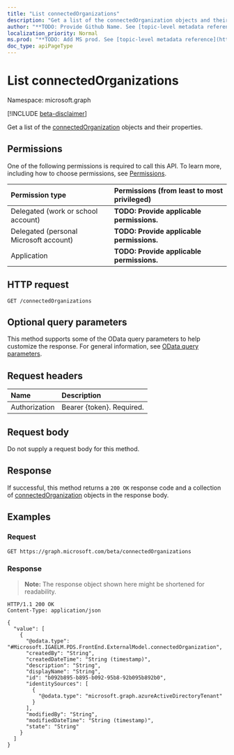 ```yaml
---
title: "List connectedOrganizations"
description: "Get a list of the connectedOrganization objects and their properties."
author: "**TODO: Provide Github Name. See [topic-level metadata reference](https://msgo.azurewebsites.net/add/document/guidelines/metadata.html#topic-level-metadata)**"
localization_priority: Normal
ms.prod: "**TODO: Add MS prod. See [topic-level metadata reference](https://msgo.azurewebsites.net/add/document/guidelines/metadata.html#topic-level-metadata)**"
doc_type: apiPageType
---
```


# List connectedOrganizations
Namespace: microsoft.graph

[!INCLUDE [beta-disclaimer](../../includes/beta-disclaimer.md)]

Get a list of the [connectedOrganization](../resources/connectedorganization.md) objects and their properties.

## Permissions
One of the following permissions is required to call this API. To learn more, including how to choose permissions, see [Permissions](/graph/permissions-reference).

|Permission type|Permissions (from least to most privileged)|
|:---|:---|
|Delegated (work or school account)|**TODO: Provide applicable permissions.**|
|Delegated (personal Microsoft account)|**TODO: Provide applicable permissions.**|
|Application|**TODO: Provide applicable permissions.**|

## HTTP request

<!-- {
  "blockType": "ignored"
}
-->
``` http
GET /connectedOrganizations
```

## Optional query parameters
This method supports some of the OData query parameters to help customize the response. For general information, see [OData query parameters](/graph/query-parameters).

## Request headers
|Name|Description|
|:---|:---|
|Authorization|Bearer {token}. Required.|

## Request body
Do not supply a request body for this method.

## Response

If successful, this method returns a `200 OK` response code and a collection of [connectedOrganization](../resources/connectedorganization.md) objects in the response body.

## Examples

### Request
<!-- {
  "blockType": "request",
  "name": "list_connectedorganization"
}
-->
``` http
GET https://graph.microsoft.com/beta/connectedOrganizations
```


### Response
>**Note:** The response object shown here might be shortened for readability.
<!-- {
  "blockType": "response",
  "truncated": true,
  "@odata.type": "Collection(Microsoft.IGAELM.PDS.FrontEnd.ExternalModel.connectedOrganization)"
}
-->
``` http
HTTP/1.1 200 OK
Content-Type: application/json

{
  "value": [
    {
      "@odata.type": "#Microsoft.IGAELM.PDS.FrontEnd.ExternalModel.connectedOrganization",
      "createdBy": "String",
      "createdDateTime": "String (timestamp)",
      "description": "String",
      "displayName": "String",
      "id": "b092b895-b895-b092-95b8-92b095b892b0",
      "identitySources": [
        {
          "@odata.type": "microsoft.graph.azureActiveDirectoryTenant"
        }
      ],
      "modifiedBy": "String",
      "modifiedDateTime": "String (timestamp)",
      "state": "String"
    }
  ]
}
```


